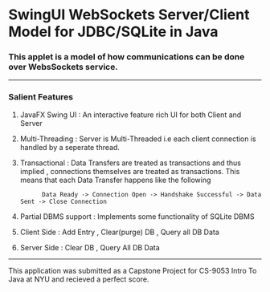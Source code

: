 # SwingUI WebSockets Server/Client Model for JDBC/SQLite in Java
### This applet is a model of how communications can be done over WebsSockets service. 
---
### Salient Features
1. JavaFX Swing UI
: An interactive feature rich UI for both Client and Server
2. Multi-Threading 
: Server is Multi-Threaded i.e each client connection is handled by a seperate thread.
3. Transactional
: Data Transfers are treated as transactions and thus implied , connections themselves are treated as transactions. This means that each Data Transfer happens like the following
           
             Data Ready -> Connection Open -> Handshake Successful -> Data Sent -> Close Connection 

4. Partial DBMS support
: Implements some functionality of SQLite DBMS 

1. Client Side
:  Add Entry , Clear(purge) DB , Query all DB Data
2. Server Side 
: Clear DB , Query All DB Data
  
---
This application was submitted as a Capstone Project for CS-9053 Intro To Java at NYU and recieved a perfect score.

